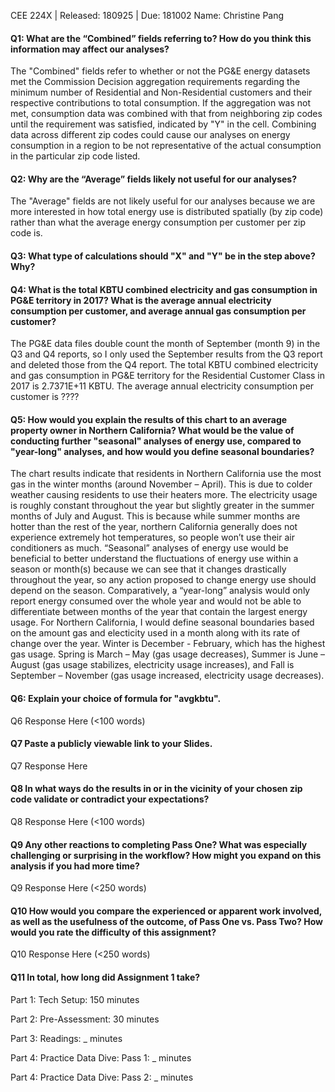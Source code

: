 CEE 224X | Released: 180925 | Due: 181002
Name: Christine Pang

#### Q1: What are the “Combined” fields referring to? How do you think this information may affect our analyses?

The "Combined" fields refer to whether or not the PG&E energy datasets met the Commission Decision aggregation requirements regarding the minimum number of Residential and Non-Residential customers and their respective contributions to total consumption. If the aggregation was not met, consumption data was combined with that from neighboring zip codes until the requirement was satisfied, indicated by "Y" in the cell. Combining data across different zip codes could cause our analyses on energy consumption in a region to be not representative of the actual consumption in the particular zip code listed.



#### Q2: Why are the “Average” fields likely not useful for our analyses?

The "Average" fields are not likely useful for our analyses because we are more interested in how total energy use is distributed spatially (by zip code) rather than what the average energy consumption per customer per zip code is.



#### Q3: What type of calculations should "X" and "Y" be in the step above? Why?





#### Q4: What is the total KBTU combined electricity and gas consumption in PG&E territory in 2017? What is the average annual electricity consumption per customer, and average annual gas consumption per customer?

The PG&E data files double count the month of September (month 9) in the Q3 and Q4 reports, so I only used the September results from the Q3 report and deleted those from the Q4 report. The total KBTU combined electricity and gas consumption in PG&E territory for the Residential Customer Class in 2017 is 2.7371E+11 KBTU. The average annual electricity consumption per customer is ????



#### Q5: How would you explain the results of this chart to an average property owner in Northern California? What would be the value of conducting further "seasonal" analyses of energy use, compared to "year-long" analyses, and how would you define seasonal boundaries?

The chart results indicate that residents in Northern California use the most gas in the winter months (around November – April). This is due to colder weather causing residents to use their heaters more. The electricity usage is roughly constant throughout the year but slightly greater in the summer months of July and August. This is because while summer months are hotter than the rest of the year, northern California generally does not experience extremely hot temperatures, so people won’t use their air conditioners as much.
“Seasonal” analyses of energy use would be beneficial to better understand the fluctuations of energy use within a season or month(s) because we can see that it changes drastically throughout the year, so any action proposed to change energy use should depend on the season. Comparatively, a “year-long” analysis would only report energy consumed over the whole year and would not be able to differentiate between months of the year that contain the largest energy usage. 
For Northern California, I would define seasonal boundaries based on the amount gas and electicity used in a month along with its rate of change over the year. Winter is December - February, which has the highest gas usage. Spring is March – May (gas usage decreases), Summer is June – August (gas usage stabilizes, electricity usage increases), and Fall is September – November (gas usage increased, electricity usage decreases).




#### Q6: Explain your choice of formula for "avgkbtu".

Q6 Response Here (<100 words)



#### Q7 Paste a publicly viewable link to your Slides.

Q7 Response Here



#### Q8 In what ways do the results in or in the vicinity of your chosen zip code validate or contradict your expectations?

Q8 Response Here (<100 words)



#### Q9 Any other reactions to completing Pass One? What was especially challenging or surprising in the workflow? How might you expand on this analysis if you had more time?

Q9 Response Here (<250 words)



#### Q10 How would you compare the experienced or apparent work involved, as well as the usefulness of the outcome, of Pass One vs. Pass Two? How would you rate the difficulty of this assignment?

Q10 Response Here (<250 words)



#### Q11 In total, how long did Assignment 1 take?

Part 1: Tech Setup: 150 minutes

Part 2: Pre-Assessment: 30 minutes

Part 3: Readings: _ minutes

Part 4: Practice Data Dive: Pass 1: _ minutes

Part 4: Practice Data Dive: Pass 2: _ minutes
